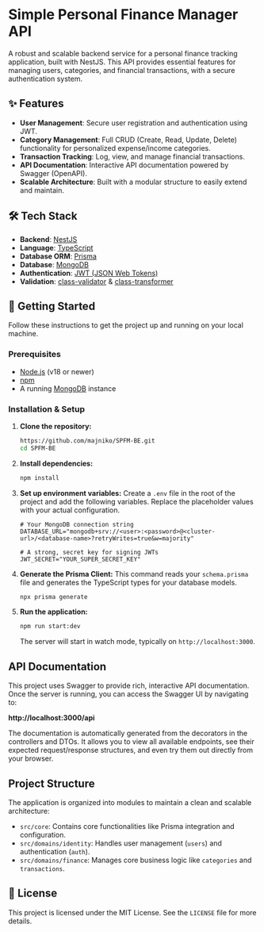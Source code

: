 # Simple Personal Finance Manager API

A robust and scalable backend service for a personal finance tracking application, built with NestJS. This API provides essential features for managing users, categories, and financial transactions, with a secure authentication system.

## ✨ Features

- **User Management**: Secure user registration and authentication using JWT.
- **Category Management**: Full CRUD (Create, Read, Update, Delete) functionality for personalized expense/income categories.
- **Transaction Tracking**: Log, view, and manage financial transactions.
- **API Documentation**: Interactive API documentation powered by Swagger (OpenAPI).
- **Scalable Architecture**: Built with a modular structure to easily extend and maintain.

## 🛠️ Tech Stack

- **Backend**: [NestJS](https://nestjs.com/)
- **Language**: [TypeScript](https://www.typescriptlang.org/)
- **Database ORM**: [Prisma](https://www.prisma.io/)
- **Database**: [MongoDB](https://www.mongodb.com/)
- **Authentication**: [JWT (JSON Web Tokens)](https://jwt.io/)
- **Validation**: [class-validator](https://github.com/typestack/class-validator) & [class-transformer](https://github.com/typestack/class-transformer)

## 🚀 Getting Started

Follow these instructions to get the project up and running on your local machine.

### Prerequisites

- [Node.js](https://nodejs.org/en/) (v18 or newer)
- [npm](https://www.npmjs.com/)
- A running [MongoDB](https://www.mongodb.com/try/download/community) instance

### Installation & Setup

1.  **Clone the repository:**

    ```bash
    https://github.com/majniko/SPFM-BE.git
    cd SPFM-BE
    ```

2.  **Install dependencies:**

    ```bash
    npm install
    ```

3.  **Set up environment variables:**
    Create a `.env` file in the root of the project and add the following variables. Replace the placeholder values with your actual configuration.

    ```env
    # Your MongoDB connection string
    DATABASE_URL="mongodb+srv://<user>:<password>@<cluster-url>/<database-name>?retryWrites=true&w=majority"

    # A strong, secret key for signing JWTs
    JWT_SECRET="YOUR_SUPER_SECRET_KEY"
    ```

4.  **Generate the Prisma Client:**
    This command reads your `schema.prisma` file and generates the TypeScript types for your database models.

    ```bash
    npx prisma generate
    ```

5.  **Run the application:**
    ```bash
    npm run start:dev
    ```
    The server will start in watch mode, typically on `http://localhost:3000`.

## API Documentation

This project uses Swagger to provide rich, interactive API documentation. Once the server is running, you can access the Swagger UI by navigating to:

**http://localhost:3000/api**

The documentation is automatically generated from the decorators in the controllers and DTOs. It allows you to view all available endpoints, see their expected request/response structures, and even try them out directly from your browser.

## Project Structure

The application is organized into modules to maintain a clean and scalable architecture:

- `src/core`: Contains core functionalities like Prisma integration and configuration.
- `src/domains/identity`: Handles user management (`users`) and authentication (`auth`).
- `src/domains/finance`: Manages core business logic like `categories` and `transactions`.

## 📄 License

This project is licensed under the MIT License. See the `LICENSE` file for more details.
